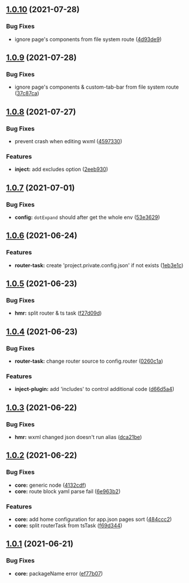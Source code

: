 ## [1.0.10](https://github.com/JserWang/einfalt/compare/v1.0.9...v1.0.10) (2021-07-28)


### Bug Fixes

* ignore page's components from file system route ([4d93de9](https://github.com/JserWang/einfalt/commit/4d93de96bce1fa023ce19b59eb0abbbfd8a31011))



## [1.0.9](https://github.com/JserWang/einfalt/compare/v1.0.8...v1.0.9) (2021-07-28)


### Bug Fixes

* ignore page's components & custom-tab-bar from file system route ([37c87ca](https://github.com/JserWang/einfalt/commit/37c87ca6c696f5146eefd7c34feb3eed38eaca73))



## [1.0.8](https://github.com/JserWang/einfalt/compare/v1.0.7...v1.0.8) (2021-07-27)


### Bug Fixes

* prevent crash when editing wxml ([4597330](https://github.com/JserWang/einfalt/commit/4597330eb5899063f29cb6e8e629a7fe696a5c2f))


### Features

* **inject:** add excludes option ([2eeb930](https://github.com/JserWang/einfalt/commit/2eeb930af02072f5777557f19c0d33432dc2a39a))



## [1.0.7](https://github.com/JserWang/einfalt/compare/v1.0.6...v1.0.7) (2021-07-01)


### Bug Fixes

* **config:** `dotExpand` should after get the whole env ([53e3629](https://github.com/JserWang/einfalt/commit/53e36298778f34dffda317ef149d4816b339124c))



## [1.0.6](https://github.com/JserWang/einfalt/compare/v1.0.5...v1.0.6) (2021-06-24)


### Features

* **router-task:** create 'project.private.config.json' if not exists ([1eb3e1c](https://github.com/JserWang/einfalt/commit/1eb3e1caa71e63932252f095ff89bc415d819721))



## [1.0.5](https://github.com/JserWang/einfalt/compare/v1.0.4...v1.0.5) (2021-06-23)


### Bug Fixes

* **hmr:** split router & ts task ([f27d09d](https://github.com/JserWang/einfalt/commit/f27d09d3eec2ba361eb476909c4c11e2ba4ebbee))



## [1.0.4](https://github.com/JserWang/einfalt/compare/v1.0.3...v1.0.4) (2021-06-23)


### Bug Fixes

* **router-task:** change router source to config.router ([0260c1a](https://github.com/JserWang/einfalt/commit/0260c1a02cec27bd860f57f8d6331a76009b6b43))


### Features

* **inject-plugin:** add 'includes' to control additional code ([d66d5a4](https://github.com/JserWang/einfalt/commit/d66d5a42bb1d74c9b9e54172f8e9089c015bd0fc))



## [1.0.3](https://github.com/JserWang/einfalt/compare/v1.0.2...v1.0.3) (2021-06-22)


### Bug Fixes

* **hmr:** wxml changed json doesn't run alias ([dca21be](https://github.com/JserWang/einfalt/commit/dca21be98b6598caba50eaf3c3a14ca7b6e6919f))



## [1.0.2](https://github.com/JserWang/einfalt/compare/v1.0.1...v1.0.2) (2021-06-22)


### Bug Fixes

* **core:** generic node ([4132cdf](https://github.com/JserWang/einfalt/commit/4132cdf0410ed4f47b5709c70e3fc95aaf57b157))
* **core:** route block yaml parse fail ([6e963b2](https://github.com/JserWang/einfalt/commit/6e963b246b6f8f605bf8b3e614d3720176f2dd41))


### Features

* **core:** add home configuration for app.json pages sort ([484ccc2](https://github.com/JserWang/einfalt/commit/484ccc2ae92f674d6437e2cfe51168cb56bf2e7f))
* **core:** split routerTask from tsTask ([f69d344](https://github.com/JserWang/einfalt/commit/f69d34420092f34e07e377e96953e0efaddf7983))



## [1.0.1](https://github.com/JserWang/einfalt/compare/v1.0.0...v1.0.1) (2021-06-21)


### Bug Fixes

* **core:** packageName error ([ef77b07](https://github.com/JserWang/einfalt/commit/ef77b0707c1b66499ffe76eb20b43078b18405e2))



